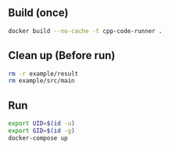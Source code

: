 ## Build  (once)
```bash
docker build --no-cache -t cpp-code-runner .
```

## Clean up (Before run)
```bash
rm -r example/result
rm example/src/main
```

## Run
```bash
export UID=$(id -u)
export GID=$(id -g)
docker-compose up 
```